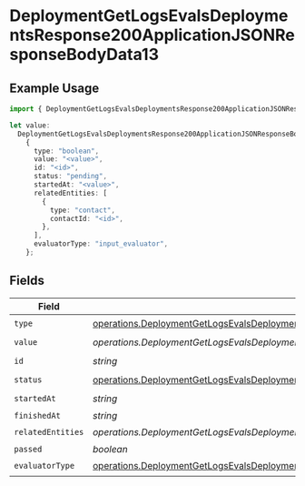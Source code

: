 # DeploymentGetLogsEvalsDeploymentsResponse200ApplicationJSONResponseBodyData13

## Example Usage

```typescript
import { DeploymentGetLogsEvalsDeploymentsResponse200ApplicationJSONResponseBodyData13 } from "@orq-ai/node/models/operations";

let value:
  DeploymentGetLogsEvalsDeploymentsResponse200ApplicationJSONResponseBodyData13 =
    {
      type: "boolean",
      value: "<value>",
      id: "<id>",
      status: "pending",
      startedAt: "<value>",
      relatedEntities: [
        {
          type: "contact",
          contactId: "<id>",
        },
      ],
      evaluatorType: "input_evaluator",
    };
```

## Fields

| Field                                                                                                                                                                                                                                                            | Type                                                                                                                                                                                                                                                             | Required                                                                                                                                                                                                                                                         | Description                                                                                                                                                                                                                                                      |
| ---------------------------------------------------------------------------------------------------------------------------------------------------------------------------------------------------------------------------------------------------------------- | ---------------------------------------------------------------------------------------------------------------------------------------------------------------------------------------------------------------------------------------------------------------- | ---------------------------------------------------------------------------------------------------------------------------------------------------------------------------------------------------------------------------------------------------------------- | ---------------------------------------------------------------------------------------------------------------------------------------------------------------------------------------------------------------------------------------------------------------- |
| `type`                                                                                                                                                                                                                                                           | [operations.DeploymentGetLogsEvalsDeploymentsResponse200ApplicationJSONResponseBodyData1EvalsType](../../models/operations/deploymentgetlogsevalsdeploymentsresponse200applicationjsonresponsebodydata1evalstype.md)                                             | :heavy_check_mark:                                                                                                                                                                                                                                               | N/A                                                                                                                                                                                                                                                              |
| `value`                                                                                                                                                                                                                                                          | *operations.DeploymentGetLogsEvalsDeploymentsResponse200ApplicationJSONResponseBodyData1EvalsValue*                                                                                                                                                              | :heavy_check_mark:                                                                                                                                                                                                                                               | N/A                                                                                                                                                                                                                                                              |
| `id`                                                                                                                                                                                                                                                             | *string*                                                                                                                                                                                                                                                         | :heavy_check_mark:                                                                                                                                                                                                                                               | N/A                                                                                                                                                                                                                                                              |
| `status`                                                                                                                                                                                                                                                         | [operations.DeploymentGetLogsEvalsDeploymentsResponse200ApplicationJSONResponseBodyData1Evals7WorkflowRunStatus](../../models/operations/deploymentgetlogsevalsdeploymentsresponse200applicationjsonresponsebodydata1evals7workflowrunstatus.md)                 | :heavy_check_mark:                                                                                                                                                                                                                                               | N/A                                                                                                                                                                                                                                                              |
| `startedAt`                                                                                                                                                                                                                                                      | *string*                                                                                                                                                                                                                                                         | :heavy_check_mark:                                                                                                                                                                                                                                               | N/A                                                                                                                                                                                                                                                              |
| `finishedAt`                                                                                                                                                                                                                                                     | *string*                                                                                                                                                                                                                                                         | :heavy_minus_sign:                                                                                                                                                                                                                                               | N/A                                                                                                                                                                                                                                                              |
| `relatedEntities`                                                                                                                                                                                                                                                | *operations.DeploymentGetLogsEvalsDeploymentsResponse200ApplicationJSONResponseBodyData1Evals7WorkflowRun3RelatedEntities*[]                                                                                                                                     | :heavy_check_mark:                                                                                                                                                                                                                                               | N/A                                                                                                                                                                                                                                                              |
| `passed`                                                                                                                                                                                                                                                         | *boolean*                                                                                                                                                                                                                                                        | :heavy_minus_sign:                                                                                                                                                                                                                                               | N/A                                                                                                                                                                                                                                                              |
| `evaluatorType`                                                                                                                                                                                                                                                  | [operations.DeploymentGetLogsEvalsDeploymentsResponse200ApplicationJSONResponseBodyData1Evals7WorkflowRun3EvaluatorType](../../models/operations/deploymentgetlogsevalsdeploymentsresponse200applicationjsonresponsebodydata1evals7workflowrun3evaluatortype.md) | :heavy_check_mark:                                                                                                                                                                                                                                               | N/A                                                                                                                                                                                                                                                              |
